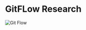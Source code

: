 # GitFLow Research
![Git Flow](https://res.cloudinary.com/practicaldev/image/fetch/s--VwKuRA_r--/c_imagga_scale,f_auto,fl_progressive,h_420,q_auto,w_1000/https://dev-to-uploads.s3.amazonaws.com/uploads/articles/427yh9kull5oycojetde.png)